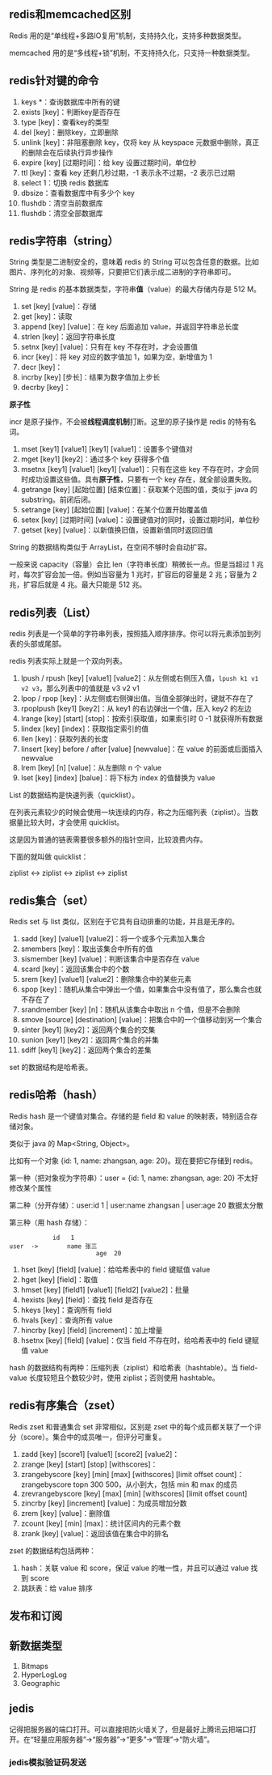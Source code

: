 ## redis和memcached区别
Redis 用的是“单线程+多路IO复用”机制，支持持久化，支持多种数据类型。

memcached 用的是“多线程+锁”机制，不支持持久化，只支持一种数据类型。

## redis针对键的命令
1. keys *：查询数据库中所有的键
2. exists [key]：判断key是否存在
3. type [key]：查看key的类型
4. del [key]：删除key，立即删除
5. unlink [key]：非阻塞删除 key，仅将 key 从 keyspace 元数据中删除，真正的删除会在后续执行异步操作
6. expire [key] [过期时间]：给 key 设置过期时间，单位秒
7. ttl [key]：查看 key 还剩几秒过期，-1 表示永不过期，-2 表示已过期
8. select 1：切换 redis 数据库
9. dbsize：查看数据库中有多少个 key
10. flushdb：清空当前数据库
11. flushdb：清空全部数据库

## redis字符串（string）
String 类型是二进制安全的，意味着 redis 的 String 可以包含任意的数据。比如图片、序列化的对象、视频等，只要把它们表示成二进制的字符串即可。

String 是 redis 的基本数据类型，字符串**值**（value）的最大存储内存是 512 M。

1. set [key] [value]：存储
2. get [key]：读取
3. append [key] [value]：在 key 后面追加 value，并返回字符串总长度
4. strlen [key]：返回字符串长度
5. setnx [key] [value]：只有在 key 不存在时，才会设置值
6. incr [key]：将 key 对应的数字值加 1，如果为空，新增值为 1
7. decr [key]：
8. incrby [key] [步长]：结果为数字值加上步长
9. decrby [key]：

**原子性**

incr 是原子操作，不会被**线程调度机制**打断。这里的原子操作是 redis 的特有名词。

1. mset [key1] [value1] [key1] [value1]：设置多个键值对
2. mget [key1] [key2]：通过多个 key 获得多个值
3. msetnx [key1] [value1] [key1] [value1]：只有在这些 key 不存在时，才会同时成功设置这些值。具有**原子性**，只要有一个 key 存在，就全部设置失败。
4. getrange [key] [起始位置] [结束位置]：获取某个范围的值，类似于 java 的 substring。前闭后闭。
5. setrange [key] [起始位置] [value]：在某个位置开始覆盖值
6. setex [key] [过期时间] [value]：设置键值对的同时，设置过期时间，单位秒
7. getset [key] [value]：以新值换旧值，设置新值同时返回旧值

String 的数据结构类似于 ArrayList，在空间不够时会自动扩容。

一般来说 capacity（容量）会比 len（字符串长度）稍微长一点。但是当超过 1 兆时，每次扩容会加一倍。例如当容量为 1 兆时，扩容后的容量是 2 兆；容量为 2 兆，扩容后就是 4 兆。最大只能是 512 兆。

## redis列表（List）
redis 列表是一个简单的字符串列表，按照插入顺序排序。你可以将元素添加到列表的头部或尾部。

redis 列表实际上就是一个双向列表。

1. lpush / rpush [key] [value1] [value2]：从左侧或右侧压入值，`lpush k1 v1 v2 v3`，那么列表中的值就是 v3 v2 v1
2. lpop / rpop [key]：从左侧或右侧弹出值。当值全部弹出时，键就不存在了
3. rpoplpush [key1] [key2]：从 key1 的右边弹出一个值，压入 key2 的左边
4. lrange [key] [start] [stop]：按索引获取值，如果索引时 0 -1 就获得所有数据
5. lindex [key] [index]：获取指定索引的值
6. llen [key]：获取列表的长度
7. linsert [key] before / after [value] [newvalue]：在 value 的前面或后面插入 newvalue
8. lrem [key] [n] [value]：从左删除 n 个 value
9. lset [key] [index] [balue]：将下标为 index 的值替换为 value


List 的数据结构是快速列表（quicklist）。

在列表元素较少的时候会使用一块连续的内存，称之为压缩列表（ziplist）。当数据量比较大时，才会使用 quicklist。

这是因为普通的链表需要很多额外的指针空间，比较浪费内存。

下面的就叫做 quicklist：

ziplist <-> ziplist <-> ziplist <-> ziplist

## redis集合（set）
Redis set 与 list 类似，区别在于它具有自动排重的功能，并且是无序的。

1. sadd [key] [value1] [value2]：将一个或多个元素加入集合
2. smembers [key]：取出该集合中所有的值
3. sismember [key] [value]：判断该集合中是否存在 value
4. scard [key]：返回该集合中的个数
5. srem [key] [value1] [value2]：删除集合中的某些元素
6. spop [key]：随机从集合中弹出一个值，如果集合中没有值了，那么集合也就不存在了
7. srandmember [key] [n]：随机从该集合中取出 n 个值，但是不会删除
8. smove [source] [destination] [value]：把集合中的一个值移动到另一个集合
9. sinter [key1] [key2]：返回两个集合的交集
10. sunion [key1] [key2]：返回两个集合的并集
11. sdiff [key1] [key2]：返回两个集合的差集

set 的数据结构是哈希表。

## redis哈希（hash）
Redis hash 是一个键值对集合。存储的是 field 和 value 的映射表，特别适合存储对象。

类似于 java 的 Map<String, Object>。

比如有一个对象 {id: 1, name: zhangsan, age: 20}。现在要把它存储到 redis。

第一种（把对象视为字符串）：user = {id: 1, name: zhangsan, age: 20}     不太好修改某个属性

第二种（分开存储）：user:id 1 | user:name zhangsan | user:age 20        数据太分散

第三种（用 hash 存储）： 

```
            id   1
user  ->		name 张三
						age  20
```

1. hset [key] [field] [value]：给哈希表中的 field 键赋值 value
2. hget [key] [field]：取值
3. hmset [key] [field1] [value1] [field2] [value2]：批量
4. hexists [key] [field]：查找 field 是否存在
5. hkeys [key]：查询所有 field
6. hvals [key]：查询所有 value
7. hincrby [key] [field] [increment]：加上增量
8. hsetnx [key] [field] [value]：仅当 field 不存在时，给哈希表中的 field 键赋值 value

hash 的数据结构有两种：压缩列表（ziplist）和哈希表（hashtable）。当 field-value 长度较短且个数较少时，使用 ziplist；否则使用 hashtable。

## redis有序集合（zset）
Redis zset 和普通集合 set 非常相似，区别是 zset 中的每个成员都关联了一个评分（score）。集合中的成员唯一，但评分可重复。

1. zadd [key] [score1] [value1] [score2] [value2]：
2. zrange [key] [start] [stop] [withscores]：
3. zrangebyscore [key] [min] [max] [withscores] [limit offset count]：zrangebyscore topn 300 500，从小到大，包括 min 和 max 的成员
4. zrevrangebyscore [key] [max] [min] [withscores] [limit offset count]
5. zincrby [key] [increment] [value]：为成员增加分数
6. zrem [key] [value]：删除值
7. zcount [key] [min] [max]：统计区间内的元素个数
8. zrank [key] [value]：返回该值在集合中的排名

zset 的数据结构包括两种：

1. hash：关联 value 和 score，保证 value 的唯一性，并且可以通过 value 找到 score
2. 跳跃表：给 value 排序

## 发布和订阅

## 新数据类型
1. Bitmaps
2. HyperLogLog
3. Geographic

## jedis
记得把服务器的端口打开。可以直接把防火墙关了，但是最好上腾讯云把端口打开。在“轻量应用服务器”->“服务器”->“更多”->“管理”->“防火墙”。

### jedis模拟验证码发送

















